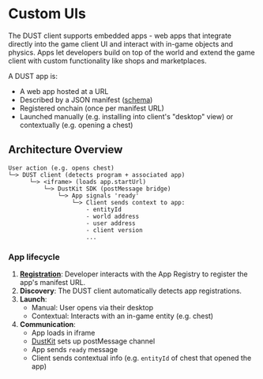 # Custom UIs

The DUST client supports embedded apps - web apps that integrate directly into the game client UI and interact with in-game objects and physics. Apps let developers build on top of the world and extend the game client with custom functionality like shops and marketplaces.

A DUST app is:

- A web app hosted at a URL
- Described by a JSON manifest ([schema](https://raw.githubusercontent.com/dustproject/dust/refs/heads/main/packages/dustkit/json-schemas/app-config.json))
- Registered onchain (once per manifest URL)
- Launched manually (e.g. installing into client's "desktop" view) or contextually (e.g. opening a chest)

## Architecture Overview

```
User action (e.g. opens chest)
└─> DUST client (detects program + associated app)
      └─> <iframe> (loads app.startUrl)
          └─> DustKit SDK (postMessage bridge)
              └─> App signals 'ready'
                  └─> Client sends context to app:
                      - entityId
                      - world address
                      - user address
                      - client version
                      ...
```

### App lifecycle

1. **[Registration](registration)**: Developer interacts with the App Registry to register the app's manifest URL.
2. **Discovery**: The DUST client automatically detects app registrations.
3. **Launch**:
   - Manual: User opens via their desktop
   - Contextual: Interacts with an in-game entity (e.g. chest)
4. **Communication**:
   - App loads in iframe
   - [DustKit](dustkit) sets up postMessage channel
   - App sends `ready` message
   - Client sends contextual info (e.g. `entityId` of chest that opened the app)
